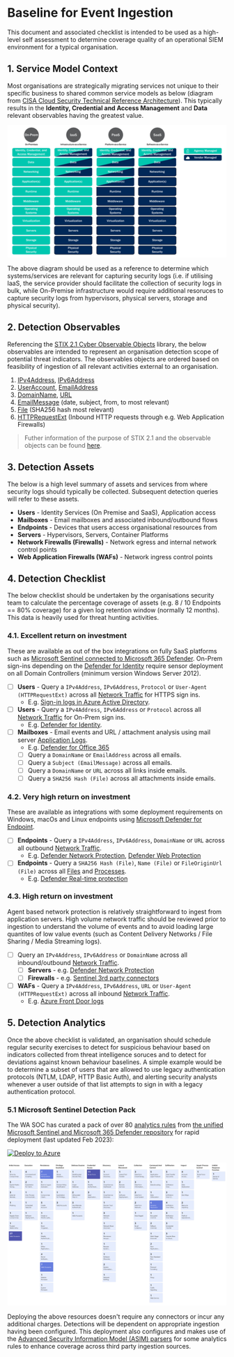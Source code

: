 # Baseline for Event Ingestion

This document and associated checklist is intended to be used as a high-level self assessment to determine coverage quality of an operational SIEM environment for a typical organisation.

## 1. Service Model Context

Most organisations are strategically migrating services not unique to their specific business to shared common service models as below (diagram from [CISA Cloud Security Technical Reference Architecture](https://www.cisa.gov/sites/default/files/publications/Cloud%20Security%20Technical%20Reference%20Architecture.pdf)). This typically results in the **Identity, Credential and Access Management** and **Data** relevant observables having the greatest value.

![Service Models](../images/servicemodels.png)

The above diagram should be used as a reference to determine which systems/services are relevant for capturing security logs (i.e. if utilising IaaS, the service provider should facilitate the collection of security logs in bulk, while On-Premise infrastructure would require additional resoruces to capture security logs from hypervisors, physical servers, storage and physical security).

## 2. Detection Observables

Referencing the [STIX 2.1 Cyber Observable Objects](https://stix2.readthedocs.io/en/latest/api/v21/stix2.v21.observables.html) library, the below observables are intended to represent an organisation detection scope of potential threat indicators. The observables objects are ordered based on feasibility of ingestion of all relevant activities external to an organisation.

1. [IPv4Address](https://stix2.readthedocs.io/en/latest/api/v21/stix2.v21.observables.html#stix2.v21.observables.IPv4Address), [IPv6Address](https://stix2.readthedocs.io/en/latest/api/v21/stix2.v21.observables.html#stix2.v21.observables.IPv6Address)
2. [UserAccount](https://stix2.readthedocs.io/en/latest/api/v21/stix2.v21.observables.html#stix2.v21.observables.UserAccount), [EmailAddress](https://stix2.readthedocs.io/en/latest/api/v21/stix2.v21.observables.html#stix2.v21.observables.EmailAddress)
3. [DomainName](https://stix2.readthedocs.io/en/latest/api/v21/stix2.v21.observables.html#stix2.v21.observables.DomainName), [URL](https://stix2.readthedocs.io/en/latest/api/v21/stix2.v21.observables.html#stix2.v21.observables.URL)
4. [EmailMessage](https://stix2.readthedocs.io/en/latest/api/v21/stix2.v21.observables.html#stix2.v21.observables.EmailMessage) (date, subject, from, to most relevant)
5. [File](https://stix2.readthedocs.io/en/latest/api/v21/stix2.v21.observables.html#stix2.v21.observables.File) (SHA256 hash most relevant)
6. [HTTPRequestExt](https://stix2.readthedocs.io/en/latest/api/v21/stix2.v21.observables.html#stix2.v21.observables.HTTPRequestExt) (Inbound HTTP requests through e.g. Web Application Firewalls)

> Futher information of the purpose of STIX 2.1 and the observable objects can be found [here](https://oasis-open.github.io/cti-documentation/stix/intro.html).

## 3. Detection Assets

The below is a high level summary of assets and services from where security logs should typically be collected. Subsequent detection queries will refer to these assets.

- **Users** - Identity Services (On Premise and SaaS), Application access
- **Mailboxes** - Email mailboxes and associated inbound/outbound flows
- **Endpoints** - Devices that users access organisational resources from
- **Servers** - Hypervisors, Servers, Container Platforms
- **Network Firewalls (Firewalls)** - Network egress and internal network control points
- **Web Application Firewalls (WAFs)** - Network ingress control points

## 4. Detection Checklist

The below checklist should be undertaken by the organisations security team to calculate the percentage coverage of assets (e.g. 8 / 10 Endpoints == 80% coverage) for a given log retention window (normally 12 months). This data is heavily used for threat hunting activities.

### 4.1. Excellent return on investment

These are available as out of the box integrations on fully SaaS platforms such as [Microsoft Sentinel connected to Microsoft 365 Defender](https://learn.microsoft.com/en-us/azure/sentinel/connect-microsoft-365-defender?tabs=MDE). On-Prem sign-ins depending on the [Defender for Identity](https://learn.microsoft.com/en-us/defender-for-identity/capacity-planning) require sensor deployment on all Domain Controllers (minimum version Windows Server 2012).

- [ ] **Users** - Query a `IPv4Address`, `IPv6Address`, `Protocol` or `User-Agent (HTTPRequestExt)` across all [Network Traffic](https://attack.mitre.org/datasources/DS0029/) for HTTPS sign ins.
  - E.g. [Sign-in logs in Azure Active Directory](https://learn.microsoft.com/en-us/azure/active-directory/reports-monitoring/concept-all-sign-ins).
- [ ] **Users** - Query a `IPv4Address`, `IPv6Address` or `Protocol` across all [Network Traffic](https://attack.mitre.org/datasources/DS0029/) for On-Prem sign ins.
  - E.g. [Defender for Identity](https://learn.microsoft.com/en-us/defender-for-identity/architecture).
- [ ] **Mailboxes** - Email events and URL / attachment analysis using mail server [Application Logs](https://attack.mitre.org/datasources/DS0015/).
  - E.g. [Defender for Office 365](https://learn.microsoft.com/en-us/microsoft-365/security/office-365-security/defender-for-office-365?view=o365-worldwide#microsoft-defender-for-office-365-plan-1-and-plan-2)
  - [ ] Query a `DomainName` or `EmailAddress` across all emails.
  - [ ] Query a `Subject (EmailMessage)` across all emails.
  - [ ] Query a `DomainName` or `URL` across all links inside emails.
  - [ ] Query a `SHA256 Hash (File)` across all attachments inside emails.

### 4.2. Very high return on investment

These are available as integrations with some deployment requirements on Windows, macOs and Linux endpoints using [Microsoft Defender for Endpoint](https://learn.microsoft.com/en-us/microsoft-365/security/defender-endpoint/microsoft-defender-endpoint?view=o365-worldwide).

- [ ] **Endpoints** - Query a `IPv4Address`, `IPv6Address`, `DomainName` or `URL` across all outbound [Network Traffic](https://attack.mitre.org/datasources/DS0029/).
  - E.g. [Defender Network Protection](https://learn.microsoft.com/en-us/microsoft-365/security/defender-endpoint/network-protection?view=o365-worldwide), [Defender Web Protection](https://learn.microsoft.com/en-us/microsoft-365/security/defender-endpoint/web-protection-overview?view=o365-worldwide)
- [ ] **Endpoints** - Query a `SHA256 Hash (File)`, `Name (File)` or `FileOriginUrl (File)` across all [Files](https://attack.mitre.org/datasources/DS0022/) and [Processes](https://attack.mitre.org/datasources/DS0009/).
  - E.g. [Defender Real-time protection](https://learn.microsoft.com/en-us/mem/intune/protect/antivirus-microsoft-defender-settings-windows#real-time-protection)

### 4.3. High return on investment

Agent based network protection is relatively straightforward to ingest from application servers. High volume network traffic should be reviewed prior to ingestion to understand the volume of events and to avoid loading large quantites of low value events (such as Content Delivery Networks / File Sharing / Media Streaming logs).

- [ ] Query an `IPv4Address`, `IPv6Address` or `DomainName` across all inbound/outbound [Network Traffic](https://attack.mitre.org/datasources/DS0029/).
  - [ ] **Servers** - e.g. [Defender Network Protection](https://learn.microsoft.com/en-us/microsoft-365/security/defender-endpoint/network-protection?view=o365-worldwide)
  - [ ] **Firewalls** - e.g. [Sentinel 3rd party connectors](https://github.com/Azure/Azure-Sentinel/tree/master/Solutions)
- [ ] **WAFs** - Query a `IPv4Address`, `IPv6Address`, `URL` or `User-Agent (HTTPRequestExt)` across all inbound [Network Traffic](https://attack.mitre.org/datasources/DS0029/).
  - E.g. [Azure Front Door logs](https://learn.microsoft.com/en-us/azure/frontdoor/standard-premium/how-to-logs)

## 5. Detection Analytics

Once the above checklist is validated, an organisation should schedule regular security exercises to detect for suspicious behaviour based on indicators collected from threat intelligence soruces and to detect for deviations against known behaviour baselines. A simple example would be to determine a subset of users that are allowed to use legacy authentication protocols (NTLM, LDAP, HTTP Basic Auth), and alerting security analysts whenever a user outside of that list attempts to sign in with a legacy authentication protocol.

### 5.1 Microsoft Sentinel Detection Pack

The WA SOC has curated a pack of over 80 [analytics rules](https://learn.microsoft.com/en-us/azure/sentinel/detect-threats-built-in) from [the unified Microsoft Sentinel and Microsoft 365 Defender repository](https://github.com/Azure/Azure-Sentinel) for rapid deployment (last updated Feb 2023):

[![Deploy to Azure](https://aka.ms/deploytoazurebutton)](https://portal.azure.com/#create/Microsoft.Template/uri/https%3A%2F%2Fwagov.github.io%2Fwasocshared%2Fonboarding%2Fwasoc-sentinel-rules-deployment.json)

![Mitre Mapping](../images/wasoc-analytics-mitre.png)

Deploying the above resources doesn't require any connectors or incur any additional charges. Detections will be dependent on appropriate ingestion having been configured. This deployment also configures and makes use of the [Advanced Security Information Model (ASIM) parsers](https://learn.microsoft.com/EN-US/AZURE/sentinel/normalization-parsers-overview) for some analytics rules to enhance coverage across third party ingestion sources.